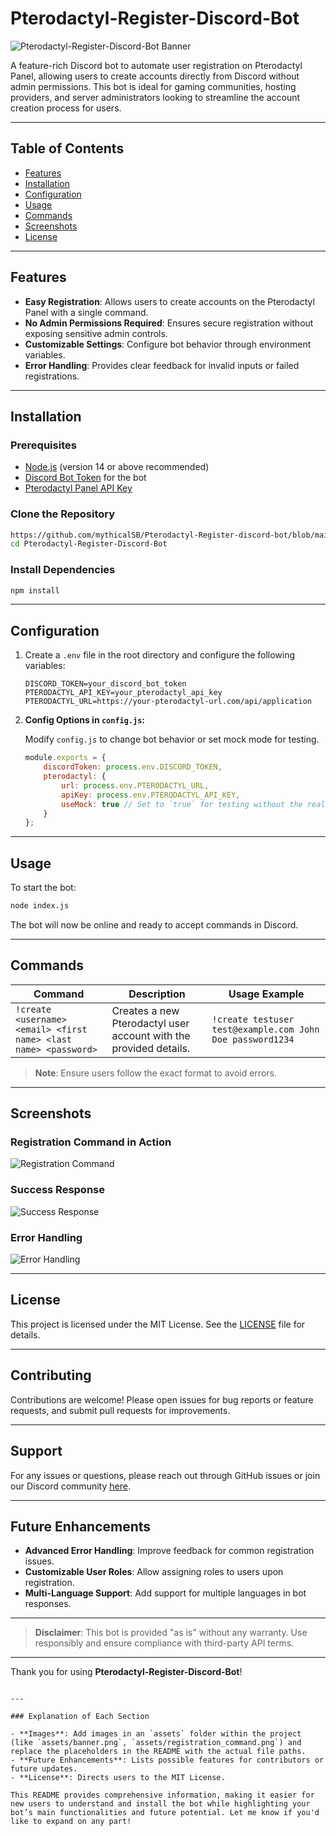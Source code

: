 
# Pterodactyl-Register-Discord-Bot

![Pterodactyl-Register-Discord-Bot Banner](./assets/banner.png) <!-- Replace with the actual image path if needed -->

A feature-rich Discord bot to automate user registration on Pterodactyl Panel, allowing users to create accounts directly from Discord without admin permissions. This bot is ideal for gaming communities, hosting providers, and server administrators looking to streamline the account creation process for users.

---

## Table of Contents

- [Features](#features)
- [Installation](#installation)
- [Configuration](#configuration)
- [Usage](#usage)
- [Commands](#commands)
- [Screenshots](#screenshots)
- [License](#license)

---

## Features

- **Easy Registration**: Allows users to create accounts on the Pterodactyl Panel with a single command.
- **No Admin Permissions Required**: Ensures secure registration without exposing sensitive admin controls.
- **Customizable Settings**: Configure bot behavior through environment variables.
- **Error Handling**: Provides clear feedback for invalid inputs or failed registrations.

---

## Installation

### Prerequisites

- [Node.js](https://nodejs.org/) (version 14 or above recommended)
- [Discord Bot Token](https://discord.com/developers/applications) for the bot
- [Pterodactyl Panel API Key](https://pterodactyl.io/administrators/1.0/application-api.html)

### Clone the Repository

```bash
https://github.com/mythicalSB/Pterodactyl-Register-discord-bot/blob/main/-Register-Discord-Bot.git
cd Pterodactyl-Register-Discord-Bot

```

### Install Dependencies

```bash
npm install
```

---

## Configuration

1. Create a `.env` file in the root directory and configure the following variables:

    ```plaintext
    DISCORD_TOKEN=your_discord_bot_token
    PTERODACTYL_API_KEY=your_pterodactyl_api_key
    PTERODACTYL_URL=https://your-pterodactyl-url.com/api/application
    ```

2. **Config Options in `config.js`:**

   Modify `config.js` to change bot behavior or set mock mode for testing.

   ```javascript
   module.exports = {
       discordToken: process.env.DISCORD_TOKEN,
       pterodactyl: {
           url: process.env.PTERODACTYL_URL,
           apiKey: process.env.PTERODACTYL_API_KEY,
           useMock: true // Set to `true` for testing without the real Pterodactyl API
       }
   };
   ```

---

## Usage

To start the bot:

```bash
node index.js
```

The bot will now be online and ready to accept commands in Discord.

---

## Commands

| Command                  | Description                                              | Usage Example                                              |
|--------------------------|----------------------------------------------------------|------------------------------------------------------------|
| `!create <username> <email> <first name> <last name> <password>` | Creates a new Pterodactyl user account with the provided details. | `!create testuser test@example.com John Doe password1234` |

> **Note**: Ensure users follow the exact format to avoid errors.

---

## Screenshots

### Registration Command in Action
![Registration Command](assets/registration_command.png) <!-- Replace with actual image link -->

### Success Response
![Success Response](assets/success_response.png) <!-- Replace with actual image link -->

### Error Handling
![Error Handling](assets/error_handling.png) <!-- Replace with actual image link -->

---

## License

This project is licensed under the MIT License. See the [LICENSE](LICENSE) file for details.

---

## Contributing

Contributions are welcome! Please open issues for bug reports or feature requests, and submit pull requests for improvements.

---

## Support

For any issues or questions, please reach out through GitHub issues or join our Discord community [here](https://discord.gg/your-invite-link).

---

## Future Enhancements

- **Advanced Error Handling**: Improve feedback for common registration issues.
- **Customizable User Roles**: Allow assigning roles to users upon registration.
- **Multi-Language Support**: Add support for multiple languages in bot responses.

---

> **Disclaimer**: This bot is provided "as is" without any warranty. Use responsibly and ensure compliance with third-party API terms.

---

Thank you for using **Pterodactyl-Register-Discord-Bot**!
```

---

### Explanation of Each Section

- **Images**: Add images in an `assets` folder within the project (like `assets/banner.png`, `assets/registration_command.png`) and replace the placeholders in the README with the actual file paths.
- **Future Enhancements**: Lists possible features for contributors or future updates.
- **License**: Directs users to the MIT License.
  
This README provides comprehensive information, making it easier for new users to understand and install the bot while highlighting your bot’s main functionalities and future potential. Let me know if you'd like to expand on any part!
